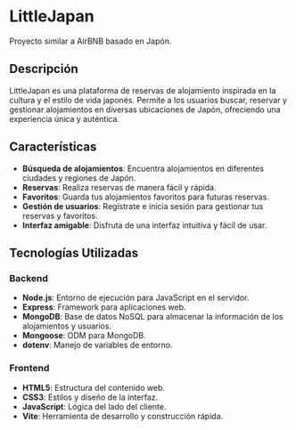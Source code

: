 # LittleJapan

Proyecto similar a AirBNB basado en Japón.

## Descripción

LittleJapan es una plataforma de reservas de alojamiento inspirada en la cultura y el estilo de vida japonés. Permite a los usuarios buscar, reservar y gestionar alojamientos en diversas ubicaciones de Japón, ofreciendo una experiencia única y auténtica.

## Características

- **Búsqueda de alojamientos**: Encuentra alojamientos en diferentes ciudades y regiones de Japón.
- **Reservas**: Realiza reservas de manera fácil y rápida.
- **Favoritos**: Guarda tus alojamientos favoritos para futuras reservas.
- **Gestión de usuarios**: Regístrate e inicia sesión para gestionar tus reservas y favoritos.
- **Interfaz amigable**: Disfruta de una interfaz intuitiva y fácil de usar.

## Tecnologías Utilizadas

### Backend

- **Node.js**: Entorno de ejecución para JavaScript en el servidor.
- **Express**: Framework para aplicaciones web.
- **MongoDB**: Base de datos NoSQL para almacenar la información de los alojamientos y usuarios.
- **Mongoose**: ODM para MongoDB.
- **dotenv**: Manejo de variables de entorno.

### Frontend

- **HTML5**: Estructura del contenido web.
- **CSS3**: Estilos y diseño de la interfaz.
- **JavaScript**: Lógica del lado del cliente.
- **Vite**: Herramienta de desarrollo y construcción rápida.
